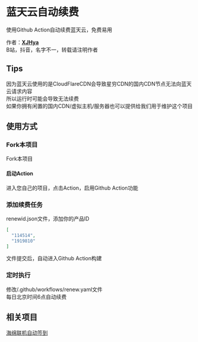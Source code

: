 # 蓝天云自动续费

使用Github Action自动续费蓝天云，免费易用<br>

作者：**[XJHya](https://github.com/xjh2009)**<br>
B站，抖音，名字不一，转载请注明作者<br>

## Tips

因为蓝天云使用的是CloudFlareCDN会导致星穷CDN的国内CDN节点无法向蓝天云请求内容<br>
所以运行时可能会导致无法续费<br>
如果你拥有闲置的国内CDN/虚拟主机/服务器也可以提供给我们用于维护这个项目

## 使用方式

### Fork本项目
Fork本项目<br>
#### 启动Action
进入您自己的项目，点击Action，启用Github Action功能<br>

### 添加续费任务
renewid.json文件，添加你的产品ID
<br>
```json
[
  "114514",
  "1919810"
]
```
文件提交后，自动进入Github Action构建

### 定时执行
修改/.github/workflows/renew.yaml文件 <br>
每日北京时间6点自动续费<br>

## 相关项目
[海绵联机自动签到](https://github.com/xjh2009/hmmc-renew)
